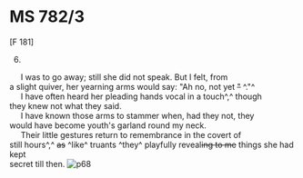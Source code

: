 # MS 782/3 

[F 181]

6. 

&nbsp;&nbsp;&nbsp;&nbsp;&nbsp;I was to go away; still she did not speak. But I felt, from \
a slight quiver, her yearning arms would say: "Ah no, not yet ~~"~~ ^."^ \
&nbsp;&nbsp;&nbsp;&nbsp;&nbsp;I have often heard her pleading hands vocal in a touch^,^ though \
they knew not what they said. \
&nbsp;&nbsp;&nbsp;&nbsp;&nbsp;I have known those arms to stammer when, had they not, they \
would have become youth's garland round my neck. \
&nbsp;&nbsp;&nbsp;&nbsp;&nbsp;Their little gestures return to remembrance in the covert of \
still hours^,^ ~~as~~ ^like^ truants ^they^ playfully reveal~~ing to me~~ things she had kept \
secret till then.
![p68](MS782_3-068.jpg)
